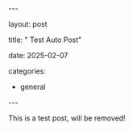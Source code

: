 \-\--

layout: post

title: " Test Auto Post"

date: 2025-02-07

categories:

- general

\-\--

This is a test post, will be removed!
